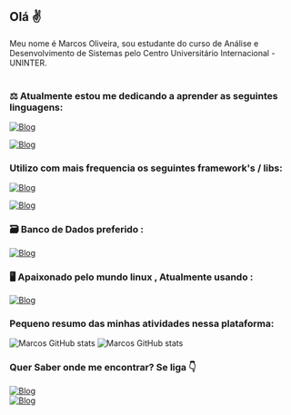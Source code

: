 ## Olá ✌️

   Meu nome é Marcos Oliveira, sou estudante do curso de Análise e Desenvolvimento de Sistemas pelo Centro Universitário Internacional - UNINTER.
   <br><br>
### ⚖️ Atualmente estou me dedicando a aprender as seguintes linguagens:
[![Blog](https://img.shields.io/badge/Java-ED8B00?style=for-the-badge&logo=java&logoColor=white)](https://www.oracle.com/java/)

[![Blog](https://img.shields.io/badge/Node.js-43853D?style=for-the-badge&logo=node.js&logoColor=white)](https://nodejs.org/en/)

### Utilizo com mais frequencia os seguintes framework's / libs:

[![Blog](https://img.shields.io/badge/Angular-DD0031?style=for-the-badge&logo=angular&logoColor=white)](https://angular.io/)

[![Blog](https://img.shields.io/badge/Bootstrap-563D7C?style=for-the-badge&logo=bootstrap&logoColor=white)](https://getbootstrap.com/)

### 🗃️ Banco de Dados preferido :
[![Blog](https://img.shields.io/badge/PostgreSQL-316192?style=for-the-badge&logo=postgresql&logoColor=white
)](https://www.postgresql.org/)


### 🖥️ Apaixonado pelo mundo linux , Atualmente usando : 
[![Blog](https://img.shields.io/badge/Linux_Mint-87CF3E?style=for-the-badge&logo=linux-mint&logoColor=white)](https://linuxmint.com/)

### Pequeno resumo das minhas atividades nessa plataforma:


![Marcos GitHub stats](https://github-readme-stats.vercel.app/api?username=marcosx3&show_icons=true&theme=radical)
![Marcos GitHub stats](https://github-readme-stats.vercel.app/api/top-langs/?username=marcosx3&theme=blue-green)


  ### Quer Saber onde me encontrar? Se liga  👇 
[![Blog](https://img.shields.io/badge/LinkedIn-0077B5?style=for-the-badge&logo=linkedin&logoColor=white)](https://www.linkedin.com/in/marcos-oliveira-42ab02125/)  
[![Blog](https://img.shields.io/badge/Microsoft_Outlook-0078D4?style=for-the-badge&logo=microsoft-outlook&logoColor=white)](marcos-oliveirasilva@hotmail.com)


